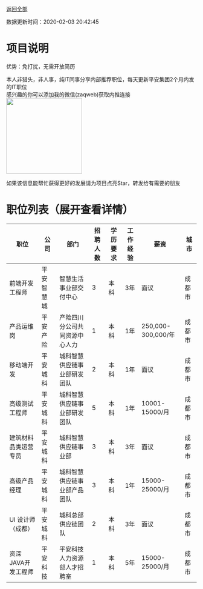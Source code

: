 [返回全部](https://github.com/zaqweb/PA-IT-JOBS/)

数据更新时间：2020-02-03 20:42:45
# 项目说明

优势：免打扰，无需开放简历

本人非猎头，非人事，纯IT同事分享内部推荐职位，每天更新平安集团2个月内发的IT职位  
感兴趣的你可以添加我的微信(zaqweb)获取内推连接  
<img src="https://github.com/zaqweb/PA-IT-JOBS/blob/master/WechatICode.jpeg"  height="200" width="200">

如果该信息能帮忙获得更好的发展请为项目点亮Star，转发给有需要的朋友
# 职位列表（展开查看详情）

|职位|公司|部门|招聘人数|学历要求|工作经验|薪资|城市|
|---|---|---|---|---|---|---|---|
|前端开发工程师|平安智慧城|智慧生活事业部交付中心|3|本科|3年|面议|成都市|
|产品运维岗|平安产险|产险四川分公司共同资源中心人力|1|本科|1年|250,000-300,000/年|成都市|
|移动端开发|平安城科|城科智慧供应链事业部研发团队|2|本科|1年|面议|成都市|
|高级测试工程师|平安城科|城科智慧供应链事业部研发团队|5|本科|1年|10001-15000/月|成都市|
|建筑材料品类运营专员|平安城科|城科智慧供应链事业部|3|本科|3年|面议|成都市|
|高级产品经理|平安城科|城科智慧供应链事业部产品团队|3|本科|1年|15000-25000/月|成都市|
|UI 设计师（成都）|平安城科|城科总部供应链团队|2|本科|3年|面议|成都市|
|资深JAVA开发工程师|平安科技|平安科技人力资源部人才招聘室|1|本科|5年|15000-25000/月|成都市|




